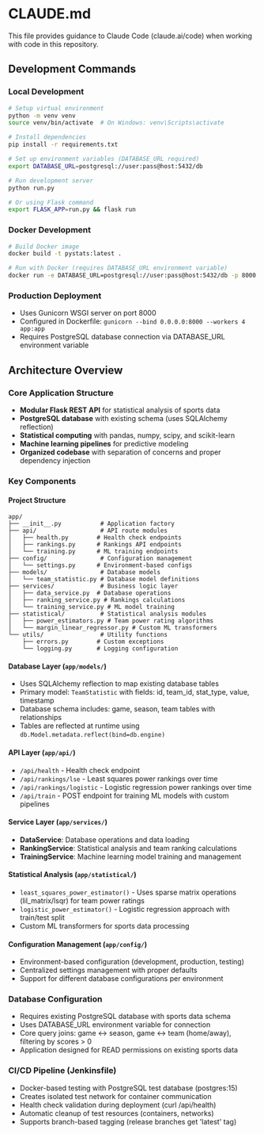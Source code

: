 # CLAUDE.md

This file provides guidance to Claude Code (claude.ai/code) when working with code in this repository.

## Development Commands

### Local Development
```bash
# Setup virtual environment
python -m venv venv
source venv/bin/activate  # On Windows: venv\Scripts\activate

# Install dependencies
pip install -r requirements.txt

# Set up environment variables (DATABASE_URL required)
export DATABASE_URL=postgresql://user:pass@host:5432/db

# Run development server
python run.py

# Or using Flask command
export FLASK_APP=run.py && flask run
```

### Docker Development
```bash
# Build Docker image
docker build -t pystats:latest .

# Run with Docker (requires DATABASE_URL environment variable)
docker run -e DATABASE_URL=postgresql://user:pass@host:5432/db -p 8000:8000 pystats:latest
```

### Production Deployment
- Uses Gunicorn WSGI server on port 8000
- Configured in Dockerfile: `gunicorn --bind 0.0.0.0:8000 --workers 4 app:app`
- Requires PostgreSQL database connection via DATABASE_URL environment variable

## Architecture Overview

### Core Application Structure
- **Modular Flask REST API** for statistical analysis of sports data
- **PostgreSQL database** with existing schema (uses SQLAlchemy reflection)
- **Statistical computing** with pandas, numpy, scipy, and scikit-learn
- **Machine learning pipelines** for predictive modeling
- **Organized codebase** with separation of concerns and proper dependency injection

### Key Components

#### Project Structure
```
app/
├── __init__.py           # Application factory
├── api/                  # API route modules
│   ├── health.py        # Health check endpoints
│   ├── rankings.py      # Rankings API endpoints
│   └── training.py      # ML training endpoints
├── config/               # Configuration management
│   └── settings.py      # Environment-based configs
├── models/               # Database models
│   └── team_statistic.py # Database model definitions
├── services/             # Business logic layer
│   ├── data_service.py  # Database operations
│   ├── ranking_service.py # Rankings calculations
│   └── training_service.py # ML model training
├── statistical/          # Statistical analysis modules
│   ├── power_estimators.py # Team power rating algorithms
│   └── margin_linear_regressor.py # Custom ML transformers
└── utils/                # Utility functions
    ├── errors.py        # Custom exceptions
    └── logging.py       # Logging configuration
```

#### Database Layer (`app/models/`)
- Uses SQLAlchemy reflection to map existing database tables
- Primary model: `TeamStatistic` with fields: id, team_id, stat_type, value, timestamp
- Database schema includes: game, season, team tables with relationships
- Tables are reflected at runtime using `db.Model.metadata.reflect(bind=db.engine)`

#### API Layer (`app/api/`)
- `/api/health` - Health check endpoint
- `/api/rankings/lse` - Least squares power rankings over time
- `/api/rankings/logistic` - Logistic regression power rankings over time  
- `/api/train` - POST endpoint for training ML models with custom pipelines

#### Service Layer (`app/services/`)
- **DataService**: Database operations and data loading
- **RankingService**: Statistical analysis and team ranking calculations
- **TrainingService**: Machine learning model training and management

#### Statistical Analysis (`app/statistical/`)
- `least_squares_power_estimator()` - Uses sparse matrix operations (lil_matrix/lsqr) for team power ratings
- `logistic_power_estimator()` - Logistic regression approach with train/test split
- Custom ML transformers for sports data processing

#### Configuration Management (`app/config/`)
- Environment-based configuration (development, production, testing)
- Centralized settings management with proper defaults
- Support for different database configurations per environment

### Database Configuration
- Requires existing PostgreSQL database with sports data schema
- Uses DATABASE_URL environment variable for connection
- Core query joins: game ↔ season, game ↔ team (home/away), filtering by scores > 0
- Application designed for READ permissions on existing sports data

### CI/CD Pipeline (Jenkinsfile)
- Docker-based testing with PostgreSQL test database (postgres:15)
- Creates isolated test network for container communication
- Health check validation during deployment (curl /api/health)
- Automatic cleanup of test resources (containers, networks)
- Supports branch-based tagging (release branches get 'latest' tag)